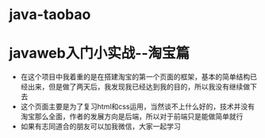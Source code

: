 # java-taobao
# javaweb入门小实战--淘宝篇
- 在这个项目中我着重的是在搭建淘宝的第一个页面的框架，基本的简单结构已经出来，但是做了两天后，我发现我已经达到我的目的，所以我没有继续做下去
- 这个页面主要是为了复习html和css运用，当然谈不上什么好的，技术并没有淘宝那么全面，作者的发展方向是后端，所以对于前端只是能做简单就行
- 如果有志同道合的朋友可以加我微信，大家一起学习
